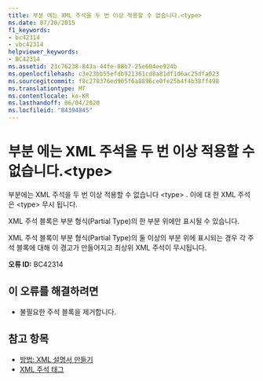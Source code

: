 ```yaml
---
title: 부분 에는 XML 주석을 두 번 이상 적용할 수 없습니다.<type>
ms.date: 07/20/2015
f1_keywords:
- bc42314
- vbc42314
helpviewer_keywords:
- BC42314
ms.assetid: 23c76238-843a-44fe-88b7-25e604ee924b
ms.openlocfilehash: c3e23bb55efdb921361cd8a81df1d6ac25dfa023
ms.sourcegitcommit: f8c270376ed905f6a8896ce0fe25b4f4b38ff498
ms.translationtype: MT
ms.contentlocale: ko-KR
ms.lasthandoff: 06/04/2020
ms.locfileid: "84394845"
---
```

# <a name="xml-comment-cannot-be-applied-more-than-once-on-a-partial-type"></a>부분 에는 XML 주석을 두 번 이상 적용할 수 없습니다.\<type>
부분에는 XML 주석을 두 번 이상 적용할 수 없습니다 \<type> . 이에 대 한 XML 주석은 \<type> 무시 됩니다.  
  
 XML 주석 블록은 부분 형식(Partial Type)의 한 부분 위에만 표시될 수 있습니다.  
  
 XML 주석 블록이 부분 형식(Partial Type)의 둘 이상의 부분 위에 표시되는 경우 각 주석 블록에 대해 이 경고가 만들어지고 최상위 XML 주석이 무시됩니다.  
  
 **오류 ID:** BC42314  
  
## <a name="to-correct-this-error"></a>이 오류를 해결하려면  
  
- 불필요한 주석 블록을 제거합니다.  
  
## <a name="see-also"></a>참고 항목

- [방법: XML 설명서 만들기](../programming-guide/program-structure/how-to-create-xml-documentation.md)
- [XML 주석 태그](../language-reference/xmldoc/index.md)
